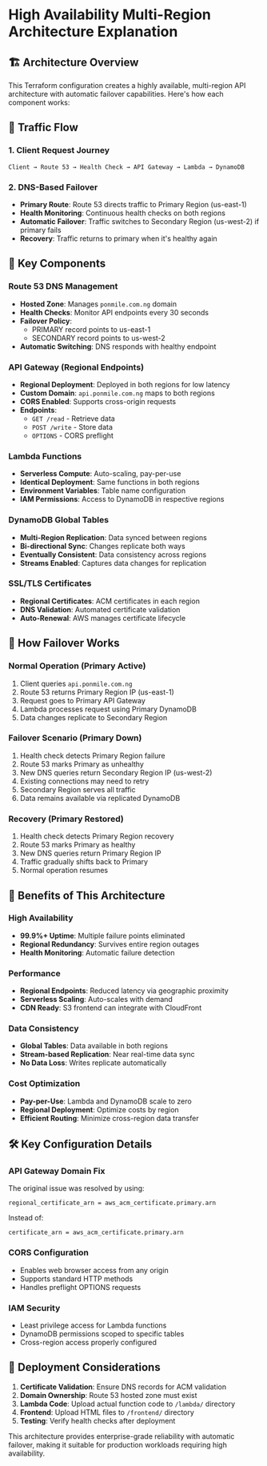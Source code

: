 # High Availability Multi-Region Architecture Explanation

## 🏗️ Architecture Overview

This Terraform configuration creates a highly available, multi-region API architecture with automatic failover capabilities. Here's how each component works:

## 📍 Traffic Flow

### 1. **Client Request Journey**
```
Client → Route 53 → Health Check → API Gateway → Lambda → DynamoDB
```

### 2. **DNS-Based Failover**
- **Primary Route**: Route 53 directs traffic to Primary Region (us-east-1)
- **Health Monitoring**: Continuous health checks on both regions
- **Automatic Failover**: Traffic switches to Secondary Region (us-west-2) if primary fails
- **Recovery**: Traffic returns to primary when it's healthy again

## 🔧 Key Components

### **Route 53 DNS Management**
- **Hosted Zone**: Manages `ponmile.com.ng` domain
- **Health Checks**: Monitor API endpoints every 30 seconds
- **Failover Policy**: 
  - PRIMARY record points to us-east-1
  - SECONDARY record points to us-west-2
- **Automatic Switching**: DNS responds with healthy endpoint

### **API Gateway (Regional Endpoints)**
- **Regional Deployment**: Deployed in both regions for low latency
- **Custom Domain**: `api.ponmile.com.ng` maps to both regions
- **CORS Enabled**: Supports cross-origin requests
- **Endpoints**:
  - `GET /read` - Retrieve data
  - `POST /write` - Store data
  - `OPTIONS` - CORS preflight

### **Lambda Functions**
- **Serverless Compute**: Auto-scaling, pay-per-use
- **Identical Deployment**: Same functions in both regions
- **Environment Variables**: Table name configuration
- **IAM Permissions**: Access to DynamoDB in respective regions

### **DynamoDB Global Tables**
- **Multi-Region Replication**: Data synced between regions
- **Bi-directional Sync**: Changes replicate both ways
- **Eventually Consistent**: Data consistency across regions
- **Streams Enabled**: Captures data changes for replication

### **SSL/TLS Certificates**
- **Regional Certificates**: ACM certificates in each region
- **DNS Validation**: Automated certificate validation
- **Auto-Renewal**: AWS manages certificate lifecycle

## 🔄 How Failover Works

### **Normal Operation (Primary Active)**
1. Client queries `api.ponmile.com.ng`
2. Route 53 returns Primary Region IP (us-east-1)
3. Request goes to Primary API Gateway
4. Lambda processes request using Primary DynamoDB
5. Data changes replicate to Secondary Region

### **Failover Scenario (Primary Down)**
1. Health check detects Primary Region failure
2. Route 53 marks Primary as unhealthy
3. New DNS queries return Secondary Region IP (us-west-2)
4. Existing connections may need to retry
5. Secondary Region serves all traffic
6. Data remains available via replicated DynamoDB

### **Recovery (Primary Restored)**
1. Health check detects Primary Region recovery
2. Route 53 marks Primary as healthy
3. New DNS queries return Primary Region IP
4. Traffic gradually shifts back to Primary
5. Normal operation resumes

## 🎯 Benefits of This Architecture

### **High Availability**
- **99.9%+ Uptime**: Multiple failure points eliminated
- **Regional Redundancy**: Survives entire region outages
- **Health Monitoring**: Automatic failure detection

### **Performance**
- **Regional Endpoints**: Reduced latency via geographic proximity
- **Serverless Scaling**: Auto-scales with demand
- **CDN Ready**: S3 frontend can integrate with CloudFront

### **Data Consistency**
- **Global Tables**: Data available in both regions
- **Stream-based Replication**: Near real-time data sync
- **No Data Loss**: Writes replicate automatically

### **Cost Optimization**
- **Pay-per-Use**: Lambda and DynamoDB scale to zero
- **Regional Deployment**: Optimize costs by region
- **Efficient Routing**: Minimize cross-region data transfer

## 🛠️ Key Configuration Details

### **API Gateway Domain Fix**
The original issue was resolved by using:
```hcl
regional_certificate_arn = aws_acm_certificate.primary.arn
```
Instead of:
```hcl
certificate_arn = aws_acm_certificate.primary.arn
```

### **CORS Configuration**
- Enables web browser access from any origin
- Supports standard HTTP methods
- Handles preflight OPTIONS requests

### **IAM Security**
- Least privilege access for Lambda functions
- DynamoDB permissions scoped to specific tables
- Cross-region access properly configured

## 🚀 Deployment Considerations

1. **Certificate Validation**: Ensure DNS records for ACM validation
2. **Domain Ownership**: Route 53 hosted zone must exist
3. **Lambda Code**: Upload actual function code to `/lambda/` directory
4. **Frontend**: Upload HTML files to `/frontend/` directory
5. **Testing**: Verify health checks after deployment

This architecture provides enterprise-grade reliability with automatic failover, making it suitable for production workloads requiring high availability.

